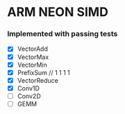 # ARM NEON SIMD

### Implemented with passing tests
- [x] VectorAdd
- [x] VectorMax
- [x] VectorMin
- [x] PrefixSum // 1 1 1 1
- [x] VectorReduce
- [x] Conv1D
- [ ] Conv2D
- [ ] GEMM